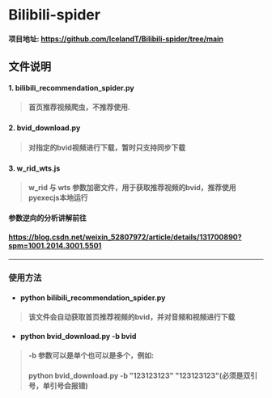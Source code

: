 # Bilibili-spider
#### 项目地址: <https://github.com/IcelandT/Bilibili-spider/tree/main>
## 文件说明
#### 1. bilibili_recommendation_spider.py  
> #### 首页推荐视频爬虫，不推荐使用.
###  
#### 2. bvid_download.py
> #### 对指定的bvid视频进行下载，暂时只支持同步下载
###
#### 3. w_rid_wts.js  
> #### w_rid 与 wts 参数加密文件，用于获取推荐视频的bvid，推荐使用pyexecjs本地运行
#### 参数逆向的分析讲解前往 
#### <https://blog.csdn.net/weixin_52807972/article/details/131700890?spm=1001.2014.3001.5501>
***
### 使用方法
+ #### python bilibili_recommendation_spider.py 
> #### 该文件会自动获取首页推荐视频的bvid，并对音频和视频进行下载
+ #### python bvid_download.py -b bvid
> #### -b 参数可以是单个也可以是多个，例如:
> ####     python bvid_download.py -b "123123123" "123123123"(必须是双引号，单引号会报错)